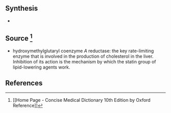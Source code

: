 ## Synthesis
- 
## Source [^1]
- hydroxymethylglutaryl coenzyme $A$ reductase: the key rate-limiting enzyme that is involved in the production of cholesterol in the liver. Inhibition of its action is the mechanism by which the statin group of lipid-lowering agents work.
## References

[^1]: [[Home Page - Concise Medical Dictionary 10th Edition by Oxford Reference]]